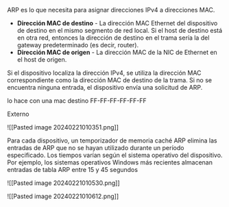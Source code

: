 
ARP es lo que necesita para asignar direcciones IPv4 a direcciones MAC.

- **Dirección MAC de destino** - La dirección MAC Ethernet del dispositivo de destino en el mismo segmento de red local. Si el host de destino está en otra red, entonces la dirección de destino en el trama sería la del gateway predeterminado (es decir, router).
- **Dirección MAC de origen** - La dirección MAC de la NIC de Ethernet en el host de origen.

Si el dispositivo localiza la dirección IPv4, se utiliza la dirección MAC correspondiente como la dirección MAC de destino de la trama. Si no se encuentra ninguna entrada, el dispositivo envía una solicitud de ARP.

lo hace con una mac destino FF-FF-FF-FF-FF-FF

Externo

![[Pasted image 20240221010351.png]]


Para cada dispositivo, un temporizador de memoria caché ARP elimina las entradas de ARP que no se hayan utilizado durante un período especificado. Los tiempos varían según el sistema operativo del dispositivo. Por ejemplo, los sistemas operativos Windows más recientes almacenan entradas de tabla ARP entre 15 y 45 segundos

![[Pasted image 20240221010530.png]]


![[Pasted image 20240221010612.png]]




